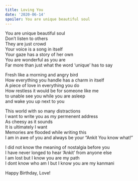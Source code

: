 ```yaml
---
title: Loving You
date: '2020-06-14'
spoiler: You are unique beautiful soul
---
```


You are unique beautiful soul<br />
Don’t listen to others<br />
They are just crowd<br />
Your voice is a song in itself<br />
Your gaze has a story of her own<br />
You are wonderful as you are<br />
Far more than just what the word ‘unique’ has to say<br />

Fresh like a morning and angry bird<br />
How everything you handle has a charm in itself<br />
A piece of love in everything you do<br />
How restless it would be for someone like me<br />
to unable see you while you are asleep<br />
and wake you up next to you<br />

This world with so many distractions<br />
I want to write you as my permenent address<br />
As cheesy as it sounds<br />
It is ultimately I want<br />
Memories are flooded while writing this<br />
I am in awe of you and always be your “Ankit You know what!”<br />

I did not know the meaning of nostalgia before you<br />
I have never longed to hear ‘Ankit’ from anyone else<br />
I am lost but I know you are my path<br />
I dont know who am I but I know you are my kanmani<br />

Happy Birthday, Love!<br />

